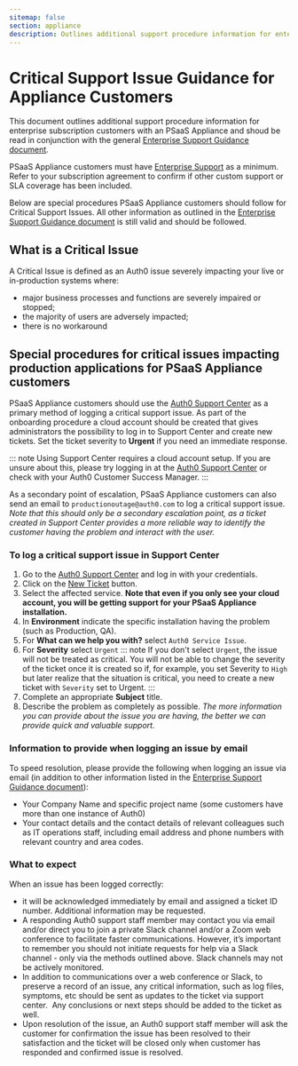 ```yaml
---
sitemap: false
section: appliance
description: Outlines additional support procedure information for enterprise subscription customers with an Auth0 PSaaS Appliance.
---
```


# Critical Support Issue Guidance for Appliance Customers

This document outlines additional support procedure information for enterprise subscription customers with an PSaaS Appliance and shoud be read in conjunction with the general [Enterprise Support Guidance document](/onboarding/enterprise-support).

PSaaS Appliance customers must have [Enterprise Support](/onboarding/enterprise-support#premium-enterprise-support) as a minimum. Refer to your subscription agreement to confirm if other custom support or SLA coverage has been included.

Below are special procedures PSaaS Appliance customers should follow for Critical Support Issues.  All other information as outlined in the [Enterprise Support Guidance document](/onboarding/enterprise-support) is still valid and should be followed.

## What is a Critical Issue

A Critical Issue is defined as an Auth0 issue severely impacting your live or in-production systems where:

- major business processes and functions are severely impaired or stopped;
- the majority of users are adversely impacted;
- there is no workaround

## Special procedures for critical issues impacting production applications for PSaaS Appliance customers

PSaaS Appliance customers should use the [Auth0 Support Center](${env.DOMAIN_URL_SUPPORT}) as a primary method of logging a critical support issue. As part of the onboarding procedure a cloud account should be created that gives administrators the possibility to log in to Support Center and create new tickets. Set the ticket severity to **Urgent** if you need an immediate response.

::: note
Using Support Center requires a cloud account setup. If you are unsure about this, please try logging in at the [Auth0 Support Center](${env.DOMAIN_URL_SUPPORT}) or check with your Auth0 Customer Success Manager.
:::

As a secondary point of escalation, PSaaS Appliance customers can also send an email to `productionoutage@auth0.com` to log a critical support issue. *Note that this should only be a secondary escalation point, as a ticket created in Support Center provides a more reliable way to identify the customer having the problem and interact with the user.*

### To log a critical support issue in Support Center

1. Go to the [Auth0 Support Center](${env.DOMAIN_URL_SUPPORT}) and log in with your credentials.
2. Click on the [New Ticket](${env.DOMAIN_URL_SUPPORT}/tickets/new) button.
3. Select the affected service. **Note that even if you only see your cloud account, you will be getting support for your PSaaS Appliance installation.**
4. In **Environment** indicate the specific installation having the problem (such as Production, QA).
5. For **What can we help you with?** select `Auth0 Service Issue`.
6. For **Severity** select `Urgent`
  ::: note
  If you don't select `Urgent`, the issue will not be treated as critical. You will not be able to change the severity of the ticket once it is created so if, for example, you set Severity to `High` but later realize that the situation is critical, you need to create a new ticket with `Severity` set to Urgent.
  :::
7. Complete an appropriate **Subject** title.
8. Describe the problem as completely as possible. *The more information you can provide about the issue you are having, the better we can provide quick and valuable support.*

### Information to provide when logging an issue by email

To speed resolution, please provide the following when logging an issue via email (in addition to other information listed in the [Enterprise Support Guidance document](/onboarding/enterprise-support)):

* Your Company Name and specific project name (some customers have more than one instance of Auth0)
* Your contact details and the contact details of relevant colleagues such as IT operations staff, including email address and phone numbers with relevant country and area codes.

### What to expect

When an issue has been logged correctly:

* it will be acknowledged immediately by email and assigned a ticket ID number. Additional information may be requested.
* A responding Auth0 support staff member may contact you via email and/or direct you to join a private Slack channel and/or a Zoom web conference to facilitate faster communications.  However, it’s important to remember you should not initiate requests for help via a Slack channel - only via the methods outlined above. Slack channels may not be actively monitored.
* In addition to communications over a web conference or Slack, to preserve a record of an issue, any critical information, such as log files, symptoms, etc should be sent as updates to the ticket via support center.  Any conclusions or next steps should be added to the ticket as well.
* Upon resolution of the issue, an Auth0 support staff member will ask the customer for confirmation the issue has been resolved to their satisfaction and the ticket will be closed only when customer has responded and confirmed issue is resolved.
